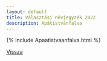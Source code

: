 ```yaml
---
layout: default
title: Választási névjegyzék 2022
description: Apátistvánfalva
---
```


{% include Apaatistvaanfalva.html %}

[Vissza](./)